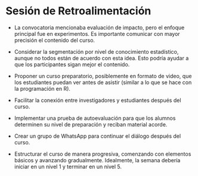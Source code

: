 # Sesión de Retroalimentación

* La convocatoria mencionaba evaluación de impacto, pero el enfoque principal fue en experimentos. Es importante comunicar con mayor precisión el contenido del curso.

* Considerar la segmentación por nivel de conocimiento estadístico, aunque no todos están de acuerdo con esta idea. Esto podría ayudar a que los participantes sigan mejor el contenido.

* Proponer un curso preparatorio, posiblemente en formato de video, que los estudiantes puedan ver antes de asistir (similar a lo que se hace con la programación en R).

* Facilitar la conexión entre investigadores y estudiantes después del curso.

* Implementar una prueba de autoevaluación para que los alumnos determinen su nivel de preparación y reciban material acorde.

* Crear un grupo de WhatsApp para continuar el diálogo después del curso.

* Estructurar el curso de manera progresiva, comenzando con elementos básicos y avanzando gradualmente. Idealmente, la semana debería iniciar en un nivel 1 y terminar en un nivel 5.
